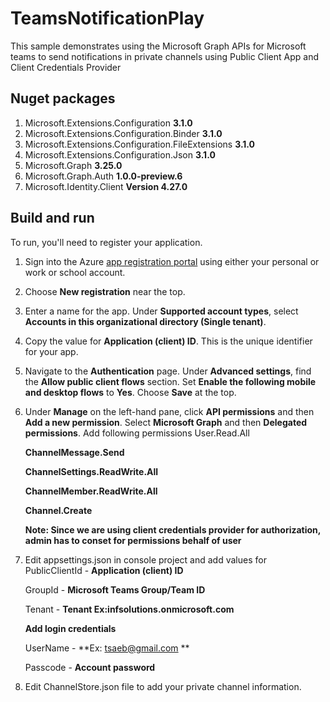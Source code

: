 # TeamsNotificationPlay
This sample demonstrates using the Microsoft Graph APIs for Microsoft teams to send notifications in private channels using Public Client App and Client Credentials Provider


## Nuget packages

1. Microsoft.Extensions.Configuration **3.1.0**
2. Microsoft.Extensions.Configuration.Binder **3.1.0**
3. Microsoft.Extensions.Configuration.FileExtensions **3.1.0**
4. Microsoft.Extensions.Configuration.Json  **3.1.0**
5. Microsoft.Graph **3.25.0**
6. Microsoft.Graph.Auth **1.0.0-preview.6**
7. Microsoft.Identity.Client **Version 4.27.0**

## Build and run

To run, you'll need to register your application.

1. Sign into the Azure [app registration portal](https://go.microsoft.com/fwlink/?linkid=2083908) using either your personal or work or school account.

2. Choose **New registration** near the top.

3. Enter a name for the app. Under **Supported account types**, select **Accounts in this organizational directory (Single tenant)**.

4. Copy the value for **Application (client) ID**. This is the unique identifier for your app.

5. Navigate to the **Authentication** page.
   Under **Advanced settings**, find the **Allow public client flows** section. 
   Set **Enable the following mobile and desktop flows**  to **Yes**.
   Choose **Save** at the top.
6. Under **Manage** on the left-hand pane, click **API permissions** and then **Add a new permission**. Select **Microsoft Graph** and then **Delegated permissions**.
   Add following permissions
   User.Read.All
   
   **ChannelMessage.Send**
   
   **ChannelSettings.ReadWrite.All**
   
   **ChannelMember.ReadWrite.All**
   
   **Channel.Create**
   
   **Note: Since we are using client credentials provider for authorization, admin has to conset for permissions behalf of user**   

7. Edit appsettings.json in console project and add values for  
   PublicClientId - **Application (client) ID** 
   
   GroupId - **Microsoft Teams Group/Team ID** 
   
   Tenant - **Tenant Ex:infsolutions.onmicrosoft.com** 
   
   **Add login credentials** 
   
   UserName - **Ex: tsaeb@gmail.com ** 
   
   Passcode - **Account password**     

8. Edit ChannelStore.json file to add your private channel information. 





